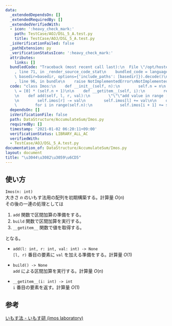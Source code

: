 ```yaml
---
data:
  _extendedDependsOn: []
  _extendedRequiredBy: []
  _extendedVerifiedWith:
  - icon: ':heavy_check_mark:'
    path: TestCase/AOJ/DSL_5_A.test.py
    title: TestCase/AOJ/DSL_5_A.test.py
  _isVerificationFailed: false
  _pathExtension: py
  _verificationStatusIcon: ':heavy_check_mark:'
  attributes:
    links: []
  bundledCode: "Traceback (most recent call last):\n  File \"/opt/hostedtoolcache/Python/3.9.6/x64/lib/python3.9/site-packages/onlinejudge_verify/documentation/build.py\"\
    , line 71, in _render_source_code_stat\n    bundled_code = language.bundle(stat.path,\
    \ basedir=basedir, options={'include_paths': [basedir]}).decode()\n  File \"/opt/hostedtoolcache/Python/3.9.6/x64/lib/python3.9/site-packages/onlinejudge_verify/languages/python.py\"\
    , line 96, in bundle\n    raise NotImplementedError\nNotImplementedError\n"
  code: "class Imos:\n    def __init__(self, n):\n        self.n = n\n        self.imos\
    \ = [0] * (self.n + 1)\n\n    def __getitem__(self, i):\n        return self.imos[i]\n\
    \n    def add(self, l, r, val):\n        \"\"\"add value in range [l, r)\"\"\"\
    \n        self.imos[r] -= val\n        self.imos[l] += val\n\n    def build(self):\n\
    \        for i in range(self.n):\n            self.imos[i + 1] += self.imos[i]\n"
  dependsOn: []
  isVerificationFile: false
  path: DataStructure/AccumulateSum/Imos.py
  requiredBy: []
  timestamp: '2021-01-02 06:20:11+09:00'
  verificationStatus: LIBRARY_ALL_AC
  verifiedWith:
  - TestCase/AOJ/DSL_5_A.test.py
documentation_of: DataStructure/AccumulateSum/Imos.py
layout: document
title: "\u3044\u3082\u3059\u6CD5"
---
```


## 使い方
`Imos(n: int)`  
大きさ $n$ のいもす法用の配列を初期構築する。計算量 $O(n)$  
その後の一連の処理としては

1. `add` 関数で区間加算の準備をする。
2. `build` 関数で区間加算を実行する。
3. `__getitem__` 関数で値を取得する。

となる。

- `add(l: int, r: int, val: int) -> None`  
`[l, r)` 番目の要素に `val` を加える準備をする。計算量 $O(1)$

- `build() -> None`  
`add` による区間加算を実行する。計算量 $O(n)$

- `__getitem__(i: int) -> int`  
`i` 番目の要素を返す。計算量 $O(1)$

## 参考
[いもす法 - いもす研 (imos laboratory)](https://imoz.jp/algorithms/imos_method.html)
